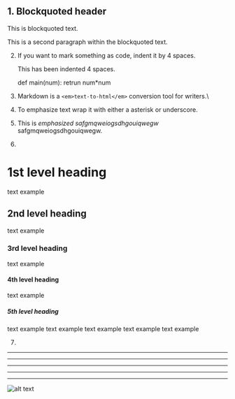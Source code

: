 ## 1.  Blockquoted header

This is blockquoted text.

This is a second paragraph within the blockquoted text.

2. If you want to mark something as code, indent it by 4 spaces.

    <p>This has been indented 4 spaces.</p>
    
    def main(num):
      retrun num*num

3. Markdown is a `<em>text-to-html</em>` conversion tool for writers.\

4. To emphasize text wrap it with either a asterisk or underscore.

5. This is *emphasized* _safgmqweiogsdhgouiqwegw_ safgmqweiogsdhgouiqwegw.


6. 

# 1st level heading
text example
## 2nd level heading
text example
### 3rd level heading
text example
#### 4th level heading
text example
##### 5th level heading
text example
text example
text example
text example
text example

7.



***

* * *
 
- - -

---------------------------------------------------------------------------

*****

![alt text](http://path/to/img.jpg "Title")
